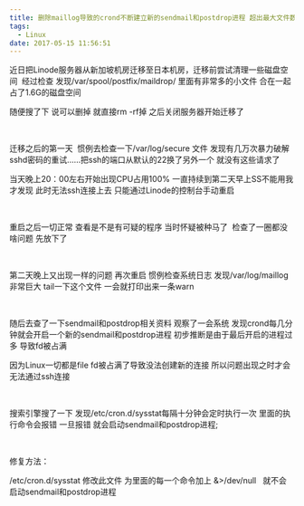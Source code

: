 ```yaml
---
title: 删除maillog导致的crond不断建立新的sendmail和postdrop进程 超出最大文件数量限制 宕机问题
tags:
  - Linux
date: 2017-05-15 11:56:51
---
```


近日把Linode服务器从新加坡机房迁移至日本机房，迁移前尝试清理一些磁盘空间  经过检查 发现/var/spool/postfix/maildrop/ 里面有非常多的小文件 合在一起占了1.6G的磁盘空间

随便搜了下 说可以删掉 就直接rm -rf掉 之后关闭服务器开始迁移了

&nbsp;

迁移之后的第一天  惯例去检查一下/var/log/secure 文件 发现有几万次暴力破解sshd密码的重试……把ssh的端口从默认的22换了另外一个 就没有这些请求了

当天晚上20：00左右开始出现CPU占用100% 一直持续到第二天早上SS不能用我才发现 此时无法ssh连接上去 只能通过Linode的控制台手动重启

&nbsp;

重启之后一切正常 查看是不是有可疑的程序 当时怀疑被种马了  检查了一圈都没啥问题 先放下了

&nbsp;

第二天晚上又出现一样的问题 再次重启 惯例检查系统日志 发现/var/log/maillog非常巨大 tail一下这个文件 一会就打印出来一条warn

&nbsp;

随后去查了一下sendmail和postdrop相关资料 观察了一会系统 发现crond每几分钟就会开启一个新的sendmail和postdrop进程 初步推断是由于最后开启的进程过多 导致fd被占满

因为Linux一切都是file fd被占满了导致没法创建新的连接 所以问题出现之时才会无法通过ssh连接

&nbsp;

搜索引擎搜了一下 发现/etc/cron.d/sysstat每隔十分钟会定时执行一次 里面的执行命令会报错 一旦报错 就会启动sendmail和postdrop进程;

&nbsp;

修复方法：

/etc/cron.d/sysstat 修改此文件 为里面的每一个命令加上 &amp;&gt;/dev/null   就不会启动sendmail和postdrop进程